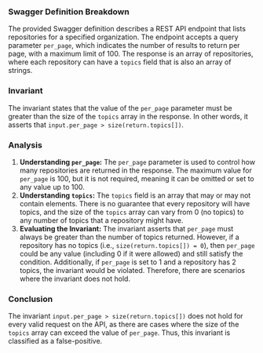 ### Swagger Definition Breakdown
The provided Swagger definition describes a REST API endpoint that lists repositories for a specified organization. The endpoint accepts a query parameter `per_page`, which indicates the number of results to return per page, with a maximum limit of 100. The response is an array of repositories, where each repository can have a `topics` field that is also an array of strings.

### Invariant
The invariant states that the value of the `per_page` parameter must be greater than the size of the `topics` array in the response. In other words, it asserts that `input.per_page > size(return.topics[])`.

### Analysis
1. **Understanding `per_page`:** The `per_page` parameter is used to control how many repositories are returned in the response. The maximum value for `per_page` is 100, but it is not required, meaning it can be omitted or set to any value up to 100.
2. **Understanding `topics`:** The `topics` field is an array that may or may not contain elements. There is no guarantee that every repository will have topics, and the size of the `topics` array can vary from 0 (no topics) to any number of topics that a repository might have.
3. **Evaluating the Invariant:** The invariant asserts that `per_page` must always be greater than the number of topics returned. However, if a repository has no topics (i.e., `size(return.topics[]) = 0`), then `per_page` could be any value (including 0 if it were allowed) and still satisfy the condition. Additionally, if `per_page` is set to 1 and a repository has 2 topics, the invariant would be violated. Therefore, there are scenarios where the invariant does not hold.

### Conclusion
The invariant `input.per_page > size(return.topics[])` does not hold for every valid request on the API, as there are cases where the size of the `topics` array can exceed the value of `per_page`. Thus, this invariant is classified as a false-positive.
